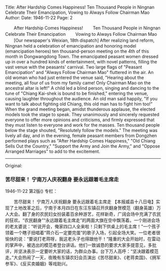 Title: After Hardship Comes Happiness! Ten Thousand People in Ningnan Celebrate Their Emancipation, Vowing to Always Follow Chairman Mao
Author:
Date: 1946-11-22
Page: 2

　　After Hardship Comes Happiness!
　　Ten Thousand People in Ningnan Celebrate Their Emancipation
　　Vowing to Always Follow Chairman Mao
　　[Our newspaper's Weixian, 18th dispatch] After realizing land reform, Ningnan held a celebration of emancipation and honoring model (emancipation heroes) ten thousand-person meeting on the 4th of this month in Dongwangdong Town. The emancipated peasant women dressed up in over a hundred kinds of entertainment, with novel patterns, filling the vast venue with the peasants' carnival. Two large flags of "Peasant Emancipation" and "Always Follow Chairman Mao" fluttered in the air. An old woman who had just entered the venue said, "Hearing about the meeting, all four of us from my family came! Only Chairman Mao on the ancestral altar is left!" A child led a blind person, singing and dancing to the tune of "Chiang Kai-shek is bound to be finished," entering the venue, causing laughter throughout the audience. An old man said happily, "If you want to talk about fighting old Chiang, this old man has to fight him too!" When the grand meeting began, amidst thunderous applause, the elected models took the stage to speak. They unanimously and sincerely requested everyone to offer more opinions and criticisms, and firmly expressed that they must listen to everyone and work for the masses. Ten thousand people below the stage shouted, "Resolutely follow the models." The meeting was lively all day, and in the evening, female peasant members from Dongzhen performed plays such as "After Hardship Comes Happiness," "Old Chiang Sells Out the Country," "Support the Army and Join the Army," and "Oppose Arranged Marriages" to add to the excitement.



<hr /> 

Original: 


### 苦尽甜来！  宁南万人庆祝翻身  要永远跟着毛主席走

1946-11-22
第2版()
专栏：

　　苦尽甜来！
    宁南万人庆祝翻身
    要永远跟着毛主席走
    【本报威县十八日电】实现了土地改革之后，宁南于本月四日在东汪东镇召开庆翻身贺模范（翻身英雄）万人大会。翻了身的农民妇女扮装着百余种游艺，花样新奇，广阔会场中充满了农民的狂欢。“农民翻身”“永远跟着毛主席走”的两面大旗在空中飘荡着。一个刚进会场的老太婆说：“听说开会，俺家四口人全来啦！只剩下供桌上的毛主席！”一个孩子领着一个瞎子扭唱着“蒋介石一定要完蛋”的歌子入场，引起全场大笑。一位老者很愉快的说：“要说打老蒋呀，我这老头子也得跟他干！”隆重的大会开始时，在雷动的掌声中，被选出的模范者登台讲话。他们一致诚恳的要求大家多提意见，多批评，并坚决表示一定要听大家的话，为群众办事。台下万人高呼：“坚决跟着模范走。”大会热闹了一天，夜晚有东镇农妇会员演出《苦尽甜来》、《老蒋卖国》、《拥军参军》、《反买卖婚姻》等戏助兴。
